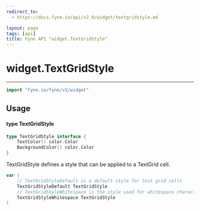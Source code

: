 ```yaml
---
redirect_to:
  - https://docs.fyne.io/api/v2.0/widget/textgridstyle.md

layout: page
tags: [api]
title: Fyne API "widget.TextGridStyle"
---
```



# widget.TextGridStyle
---
```go
import "fyne.io/fyne/v2/widget"
```

## Usage

#### type TextGridStyle

```go
type TextGridStyle interface {
	TextColor() color.Color
	BackgroundColor() color.Color
}
```

TextGridStyle defines a style that can be applied to a TextGrid cell.

```go
var (
	// TextGridStyleDefault is a default style for test grid cells
	TextGridStyleDefault TextGridStyle
	// TextGridStyleWhitespace is the style used for whitespace characters, if enabled
	TextGridStyleWhitespace TextGridStyle
)
```
